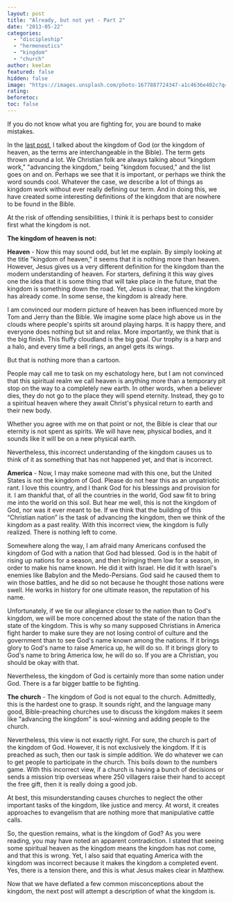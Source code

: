 ```yaml
---
layout: post
title: "Already, but not yet - Part 2"
date: "2013-05-22"
categories: 
  - "discipleship"
  - "hermeneutics"
  - "kingdom"
  - "church"
author: keelan
featured: false
hidden: false
image: "https://images.unsplash.com/photo-1677887724347-a1c4636e402c?q=80&w=2070&auto=format&fit=crop&ixlib=rb-4.0.3&ixid=M3wxMjA3fDB8MHxwaG90by1wYWdlfHx8fGVufDB8fHx8fA%3D%3D"
rating:
beforetoc:
toc: false
---
```


If you do not know what you are fighting for, you are bound to make mistakes.

In the [last post](http://blog.keelancook.com/2013/05/already-but-not-yet-part-1.html "Already, but not yet – Part 1"), I talked about the kingdom of God (or the kingdom of heaven, as the terms are interchangeable in the Bible). The term gets thrown around a lot. We Christian folk are always talking about "kingdom work," "advancing the kingdom," being "kingdom focused," and the list goes on and on. Perhaps we see that it is important, or perhaps we think the word sounds cool. Whatever the case, we describe a lot of things as kingdom work without ever really defining our term. And in doing this, we have created some interesting definitions of the kingdom that are nowhere to be found in the Bible.

At the risk of offending sensibilities, I think it is perhaps best to consider first what the kingdom is not.

**The kingdom of heaven is not:**

**Heaven** - Now this may sound odd, but let me explain. By simply looking at the title "kingdom of heaven," it seems that it is nothing more than heaven. However, Jesus gives us a very different definition for the kingdom than the modern understanding of heaven. For starters, defining it this way gives one the idea that it is some thing that will take place in the future, that the kingdom is something down the road. Yet, Jesus is clear, that the kingdom has already come. In some sense, the kingdom is already here.

I am convinced our modern picture of heaven has been influenced more by Tom and Jerry than the Bible. We imagine some place high above us in the clouds where people's spirits sit around playing harps. It is happy there, and everyone does nothing but sit and relax. More importantly, we think that is the big finish. This fluffy cloudland is the big goal. Our trophy is a harp and a halo, and every time a bell rings, an angel gets its wings.

But that is nothing more than a cartoon.

People may call me to task on my eschatology here, but I am not convinced that this spiritual realm we call heaven is anything more than a temporary pit stop on the way to a completely new earth. In other words, when a believer dies, they do not go to the place they will spend eternity. Instead, they go to a spiritual heaven where they await Christ's physical return to earth and their new body.

Whether you agree with me on that point or not, the Bible is clear that our eternity is not spent as spirits. We will have new, physical bodies, and it sounds like it will be on a new physical earth.

Nevertheless, this incorrect understanding of the kingdom causes us to think of it as something that has not happened yet, and that is incorrect.

**America** - Now, I may make someone mad with this one, but the United States is not the kingdom of God. Please do not hear this as an unpatriotic rant. I love this country, and I thank God for his blessings and provision for it. I am thankful that, of all the countries in the world, God saw fit to bring me into the world on this soil. But hear me well, this is not the kingdom of God, nor was it ever meant to be. If we think that the building of this “Christian nation” is the task of advancing the kingdom, then we think of the kingdom as a past reality. With this incorrect view, the kingdom is fully realized. There is nothing left to come.

Somewhere along the way, I am afraid many Americans confused the kingdom of God with a nation that God had blessed. God is in the habit of rising up nations for a season, and then bringing them low for a season, in order to make his name known. He did it with Israel. He did it with Israel's enemies like Babylon and the Medo-Persians. God said he caused them to win those battles, and he did so not because he thought those nations were swell. He works in history for one ultimate reason, the reputation of his name.

Unfortunately, if we tie our allegiance closer to the nation than to God's kingdom, we will be more concerned about the state of the nation than the state of the kingdom. This is why so many supposed Christians in America fight harder to make sure they are not losing control of culture and the government than to see God's name known among the nations. If it brings glory to God's name to raise America up, he will do so. If it brings glory to God's name to bring America low, he will do so. If you are a Christian, you should be okay with that.

Nevertheless, the kingdom of God is certainly more than some nation under God. There is a far bigger battle to be fighting.

**The church** - The kingdom of God is not equal to the church. Admittedly, this is the hardest one to grasp. It sounds right, and the language many good, Bible-preaching churches use to discuss the kingdom makes it seem like "advancing the kingdom" is soul-winning and adding people to the church.

Nevertheless, this view is not exactly right. For sure, the church is part of the kingdom of God. However, it is not exclusively the kingdom. If it is preached as such, then our task is simple addition. We do whatever we can to get people to participate in the church. This boils down to the numbers game. With this incorrect view, if a church is having a bunch of decisions or sends a mission trip overseas where 250 villagers raise their hand to accept the free gift, then it is really doing a good job.

At best, this misunderstanding causes churches to neglect the other important tasks of the kingdom, like justice and mercy. At worst, it creates approaches to evangelism that are nothing more that manipulative cattle calls.

So, the question remains, what is the kingdom of God? As you were reading, you may have noted an apparent contradiction. I stated that seeing some spiritual heaven as the kingdom means the kingdom has not come, and that this is wrong. Yet, I also said that equating America with the kingdom was incorrect because it makes the kingdom a completed event. Yes, there is a tension there, and this is what Jesus makes clear in Matthew.

Now that we have deflated a few common misconceptions about the kingdom, the next post will attempt a description of what the kingdom is.
